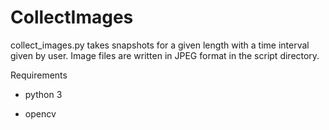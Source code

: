 # CollectImages

collect_images.py takes snapshots for a given length with a time interval given by user. Image files are written in JPEG format in the script directory.

Requirements

- python 3

- opencv
